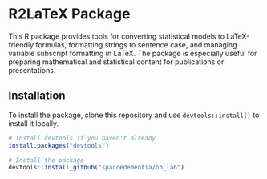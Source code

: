 # R2LaTeX Package

This R package provides tools for converting statistical models to LaTeX-friendly formulas, formatting strings to sentence case, and managing variable subscript formatting in LaTeX. The package is especially useful for preparing mathematical and statistical content for publications or presentations.

## Installation

To install the package, clone this repository and use `devtools::install()` to install it locally.

```r
# Install devtools if you haven't already
install.packages("devtools")

# Install the package
devtools::install_github("spaccedementia/hb_lab")
